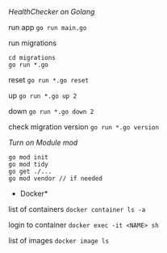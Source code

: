 *HealthChecker on Golang*

run app `go run main.go`

run migrations

```
cd migrations
go run *.go
```

reset `go run *.go reset`

up `go run *.go up 2`

down `go run *.go down 2`

check migration version `go run *.go version`

*Turn on Module mod*

```
go mod init
go mod tidy
go get ./...
go mod vendor // if needed
```

* Docker*

list of containers `docker container ls -a`

login to container `docker exec -it <NAME> sh`

list of images `docker image ls`
